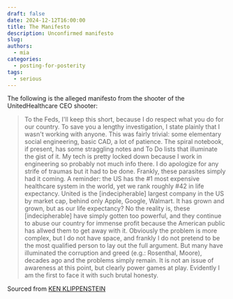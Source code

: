 ```yaml
---
draft: false
date: 2024-12-12T16:00:00
title: The Manifesto
description: Unconfirmed manifesto
slug:
authors:
  - mia
categories:
  - posting-for-posterity
tags:
  - serious
---
```


The following is the alleged manifesto from the shooter of the UnitedHealthcare CEO shooter:

> To the Feds, I'll keep this short, because I do respect what you do for our country. To save you a lengthy investigation, I state plainly that I wasn't working with anyone. This was fairly trivial: some elementary social engineering, basic CAD, a lot of patience. The spiral notebook, if present, has some straggling notes and To Do lists that illuminate the gist of it. My tech is pretty locked down because I work in engineering so probably not much info there. I do apologize for any strife of traumas but it had to be done. Frankly, these parasites simply had it coming. A reminder: the US has the #1 most expensive healthcare system in the world, yet we rank roughly #42 in life expectancy. United is the [indecipherable] largest company in the US by market cap, behind only Apple, Google, Walmart. It has grown and grown, but as our life expectancy? No the reality is, these [indecipherable] have simply gotten too powerful, and they continue to abuse our country for immense profit because the American public has allwed them to get away with it. Obviously the problem is more complex, but I do not have space, and frankly I do not pretend to be the most qualified person to lay out the full argument. But many have illuminated the corruption and greed (e.g.: Rosenthal, Moore), decades ago and the problems simply remain. It is not an issue of awareness at this point, but clearly power games at play. Evidently I am the first to face it with such brutal honesty.

Sourced from [KEN KLIPPENSTEIN](https://substack.com/@kenklippenstein)
